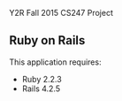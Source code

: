 Y2R Fall 2015 CS247 Project

Ruby on Rails
-------------

This application requires:

- Ruby 2.2.3
- Rails 4.2.5